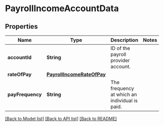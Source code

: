 # PayrollIncomeAccountData

## Properties
Name | Type | Description | Notes
------------ | ------------- | ------------- | -------------
**accountId** | **String** | ID of the payroll provider account. | 
**rateOfPay** | [**PayrollIncomeRateOfPay**](PayrollIncomeRateOfPay.md) |  | 
**payFrequency** | **String** | The frequency at which an individual is paid. | 

[[Back to Model list]](../README.md#documentation-for-models) [[Back to API list]](../README.md#documentation-for-api-endpoints) [[Back to README]](../README.md)


